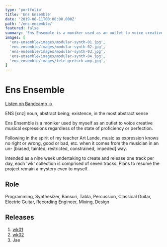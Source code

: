 ```yaml
---
type: 'portfolio'
title: 'Ens Ensemble'
date: '2019-06-11T00:00:00.000Z'
path: '/ens-ensemble/'
featured: false
summary: 'Ens Ensemble is a moniker used as an outlet to voice creative musical expressions regardless of the state of proficiency or perfection.'
images: [
  'ens-ensemble/images/modular-synth-01.jpg',
  'ens-ensemble/images/modular-synth-02.jpg',
  'ens-ensemble/images/modular-synth-03.jpg',
  'ens-ensemble/images/modular-synth-04.jpg',
  'ens-ensemble/images/tele-gretsch-amp.jpg',
]
---
```


# Ens Ensemble

[Listen on Bandcamp →](https://ensensemble.bandcamp.com/)

ENS [ɛnz] noun, abstract being; existence, in the most abstract sense

Ens Ensemble is a moniker used by myself as an outlet to voice creative musical expressions regardless of the state of proficiency or perfection.

Following in the spirit of my teacher Art Lande, music as expression knows no right or wrong, good or bad, etc. when it comes from the musician in an un- [biased, tainted, restricted, constrained, impeded] way.

Intended as a nine week undertaking to create and release one track per day, each 'wk' collection is comprised of seven tracks. Plans to resume the project remain a mystery even to myself.

## Role

Programming, Synthesizer, Bansuri, Tabla, Percussion, Classical Guitar, Electric Guitar, Recording Engineer, Mixing, Design

## Releases

1. [wk01](/wk01)
2. [wk02](/wk02)
3. Jae
